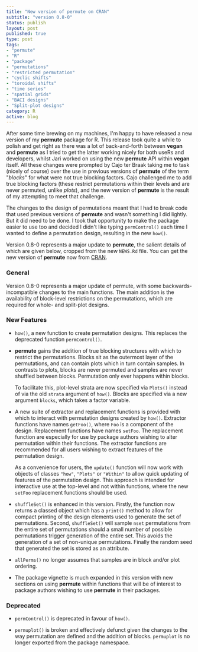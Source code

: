 ```yaml
--- 
title: "New version of permute on CRAN"
subtitle: "version 0.8-0"
status: publish
layout: post
published: true
type: post
tags: 
- "permute"
- "R"
- "package"
- "permutations"
- "restricted permutation"
- "cyclic shifts"
- "toroidal shifts"
- "time series"
- "spatial grids"
- "BACI designs"
- "Split-plot designs"
category: R
active: blog
---
```


After some time brewing on my machines, I'm happy to have released a new version of my **permute** package for R. This release took quite a while to polish and get right as there was a lot of back-and-forth between **vegan** and **permute** as I tried to get the latter working nicely for both useRs and developers, whilst Jari worked on using the new **permute** API within **vegan** itself. All these changes were prompted by Cajo ter Braak taking me to task (nicely of course) over the use in previous versions of **permute** of the term "*blocks*" for what were not true blocking factors. Cajo challenged me to add true blocking factors (these restrict permutations within their levels and are never permuted, unlike *plots*), and the new version of **permute** is the result of my attempting to meet that challenge.

The changes to the design of permutations meant that I had to break code that used previous versions of **permute** and wasn't something I did lightly. But it did need to be done. I took that opportunity to make the package easier to use too and decided I didn't like typing `permControl()` each time I wanted to define a permutation design, resulting in the new `how()`.

Version 0.8-0 represents a major update to **permute**, the salient details of which are given below, cropped from the new `NEWS.Rd` file. You can get the new version of **permute** now from [CRAN](http://cran.r-project.org/package=permute).

### General

Version 0.8-0 represents a major update of permute, with some backwards-incompatible changes to the main functions. The main addition is the availability of block-level restrictions on the permutations, which are required for whole- and split-plot designs.

### New Features

 * `how()`, a new function to create permutation designs. This replaces the deprecated function `permControl()`.

 * **permute** gains the addition of true blocking structures with which to restrict the permutations. Blocks sit as the outermost layer of the permutations, and can contain plots which in turn contain samples. In contrasts to plots, blocks are never permuted and samples are never shuffled between blocks. Permutation only ever happens within blocks.

    To facilitate this, plot-level strata are now specified via `Plots()` instead of via the old `strata` argument of `how()`. Blocks are specified via a new argument `blocks`, which takes a factor variable.

 * A new suite of extractor and replacement functions is provided with which to interact with permutation designs created by `how()`. Extractor functions have names `getFoo()`, where `Foo` is a component of the design. Replacement functions have names `setFoo`. The replacement function are especially for use by package authors wishing to alter permutation within their functions. The extractor functions are recommended for all users wishing to extract features of the permutation design.

    As a convenience for users, the `update()` function will now work with objects of classes `"how"`, `"Plots"` or `"Within"` to allow quick updating of features of the permutation design. This approach is intended for interactive use at the top-level and not within functions, where the new `setFoo` replacement functions should be used.

 * `shuffleSet()` is enhanced in this version. Firstly, the function now returns a classed object which has a `print()` method to allow for compact printing of the design elements used to generate the set of permutations. Second, `shuffleSet()` will sample `nset` permutations from the entire set of permutations should a small number of possible permutations trigger generation of the entire set. This avoids the generation of a set of non-unique permutations. Finally the random seed that generated the set is stored as an attribute.

 * `allPerms()` no longer assumes that samples are in block and/or plot ordering.

 * The package vignette is much expanded in this version with new sections on using **permute** within functions that will be of interest to package authors wishing to use **permute** in their packages.

### Deprecated

 * `permControl()` is deprecated in favour of `how()`.

 * `permuplot()` is broken and effectively defunct given the changes to the way permutation are defined and the addition of blocks. `permuplot` is no longer exported from the package namespace.
